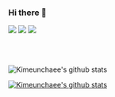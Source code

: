### Hi there 👋

<!--
**Kimeunchaee/Kimeunchaee** is a ✨ _special_ ✨ repository because its `README.md` (this file) appears on your GitHub profile.

Here are some ideas to get you started:

- 🔭 I’m currently working on ...
- 🌱 I’m currently learning ...
- 👯 I’m looking to collaborate on ...
- 🤔 I’m looking for help with ...
- 💬 Ask me about ...
- 📫 How to reach me: ...
- 😄 Pronouns: ...
- ⚡ Fun fact: ...
-->

<a href="#"><img src="https://img.shields.io/badge/Portfolio-E10098?style=flat-square&logo=GitHubSponsors&logoColor=white"/></a>
<a href="mailto:chae02188@gmail.com"><img src="https://img.shields.io/badge/chae02188@gmail.com-EA4335?style=flat-square&logo=Gmail&logoColor=white"/></a>
<a href="https://github.com/Kimeunchaee?tab=repositories"><img src="https://img.shields.io/badge/GitHub-181717?style=flat-square&logo=GitHub&logoColor=white"/></a>

</br>
</br>

![Kimeunchaee's github stats](https://github-readme-stats.vercel.app/api?username=Kimeunchaee&show_icons=true&title_color=00AF9C&icon_color=00AF9C)

[![Kimeunchaee's github stats](https://github-readme-stats.vercel.app/api/top-langs/?username=Kimeunchaee&show_icons=true&hide_border=true&title_color=000000&icon_color=000000&layout=compact)](https://github.com/Kimeunchaee)
